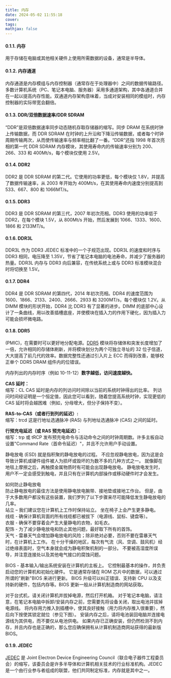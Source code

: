 ```yaml
---
title: 内存
date: 2024-05-02 11:55:18
cover: 
tags: 
mathjax: false
---
```


<!-- more -->
#### 0.1.1. 内存

用于存储在电脑或其他相关硬件上使用所需数据的设备，通常是半导体。

#### 0.1.2. 内存通道

内存通道是内存模组与内存控制器（通常存在于处理器中）之间的数据传输路径。多数计算机系统（PC、笔记本电脑、服务器）采用多通道架构，其中各通道合并在一起以提高内存性能。双通道内存架构意味着，当成对安装相同的模组时，内存控制器的实际带宽会翻倍。

#### 0.1.3. DDR/双倍数据速率/DDR SDRAM

“DDR”是双倍数据速率同步动态随机存取存储器的缩写。同步 DRAM 在系统时钟上传输数据，而 DDR SDRAM 在时钟的上升沿和下降沿传输数据，或者每个时钟周期传输两次，从而使传输速率与频率相比翻了一番。“DDR”还指 1998 年首次亮相的第一代 DDR SDRAM 内存模块，其使用寿命内的传输速率分别为 200、266、333 和 400Mt/s，每个模块仅使用 2.5V。

#### 0.1.4. DDR2

DDR2 是 DDR SDRAM 的第二代。它使用的功率更低，每个模块仅 1.8V，并提高了数据传输速率，从 2003 年开始为 400Mt/s，在其使用寿命内速度分别提高到 533、667、800 和 1066MT/s。

#### 0.1.5. DDR3

DDR3 是 DDR SDRAM 的第三代，2007 年初次亮相。DDR3 使用的功率低于 DDR2，在每个模块 1.5V，从 800Mt/s 开始，然后发展到 1066、1333、1600、1866 和 2133MT/s。

#### 0.1.6. DDR3L

DDR3L 作为 DDR3 JEDEC 标准中的一个子规范出现。DDR3L 的速度和时序与 DDR3 相同，电压降至 1.35V，节省了笔记本电脑的电池寿命，并减少了服务器的热量。DDR3L 内存与 DDR3 向后兼容，在传统系统上或与 DDR3 标准模块混合时将切换至 1.5V。

#### 0.1.7. DDR4

DDR4 是 DDR SDRAM 的第四代，2014 年初次亮相。DDR4 的速度范围为 1600、1866、2133、2400、2666、2933 和 3200MT/s，每个模块仅 1.2V。从 DIMM 模块的形状开始，DDR4 比 DDR3 有了显著的进步。DIMM 的底部中心设计了一条曲线，用以改善插槽底座，并使模块在插入力的作用下硬化，因为插入力可能会损坏微电路。

#### 0.1.8. DDR5

(PMIC)，在需要时可以更好地分配电源。[DDR5](https://www.kingston.com.cn/cn/blog/pc-performance/ddr5-overview) 模块将存储体和突发长度增加了一倍，允许相同的存储体刷新，并将模块划分为两个可独立寻址的 32 位子信道，大大提高了前几代的效率。数据完整性还通过引入片上 ECC 而得到改善，能够校正单个 DDR5 DRAM 组件内的位错误。

内存列出的内存时序（例如 10-11-12）**数字越低，访问速度越快。**

**CAS 延时：**  
缩写：CL
CAS 延时是内存的列访问时间除以当前的系统时钟得出的比率。 列访问时间经证明是一个恒定值，因此您可以看到，随着您提高系统时钟，实现更低的 CAS 延时将会越困难（例如，分母增大，但分子保持不变）。

**RAS-to-CAS（或者行到列的延迟）:**  
缩写：trcd
这是行地址选通脉冲 (RAS) 与列地址选通脉冲 (CAS) 之间的延时。

**行预充电延迟（或 RAS 预充电延迟）：**   
缩写：trp 或 tRCP
发布预充电命令与活动命令之间的时钟周期数。许多主板自动设置"Command Rate（首命令延迟）"，并且不允许用户手动设置。

静电放电 (ESD) 就是指积聚的静电放电的过程。 不应忽视静电放电，因为这是会导致计算机或硬件组件被人为损坏或毁坏的为数不多的几种方式之一。 就像脚在地毯上摩擦之后，再触摸金属物质时有可能会出现静电放电。 静电放电发生时，用户不一定会感受到触电，并且只有在计算机内部操作或移动硬件时才会发生。  
  
如何防止静电放电  
防止静电放电的最佳方法是使用静电放电腕带、接地垫或接地工作台。 但是，由于大多数用户都没有这些装置，我们罗列了以下步骤来尽可能降低发生静电放电的几率。  
站立 – 我们建议您在计算机上工作时保持站立。 坐在椅子上会产生更多静电。  
线缆 - 确保计算机背面的所有线缆都已被拔下（电源线、鼠标、键盘等）。  
衣服 - 确保不要穿着会产生大量静电的衣物，如毛衣。  
配饰 - 为了减少静电放电和防止其他问题，最好取下所有的首饰。  
天气 - 雷暴天气会增加静电放电的风险；除非绝对必要，否则不要在雷暴天气时，在计算机上工作。 在十分干燥的地区，每次有气流（风、空调、鼓风机）经过绝缘表面时，空气本身就会成为静电积聚机制的一部分。 不要被高湿度所误导，并注意连接处以及其他电气接口的腐蚀问题。

BIOS - 基本输入/输出系统安装在计算机的主板上。 它控制最基本的操作，并负责启动您的计算机和初始化硬件。 它是通常存储在 ROM 芯片中的数据，可以通过所谓的"刷新"BIOS 来进行更新。 BIOS 升级可以纠正错误、支持新 CPU 以及支持新的硬件，包括内存等。BIOS 更新一般从计算机制造商的网站获取。

对于台式机，请关闭计算机并拔掉电源，然后打开机箱。
对于笔记本电脑，请注意，在笔记本电脑中拆卸/安装内存之前，您需要先将设备关闭，取出电池并拔掉电源线。 将内存用力推入到插槽中，使其良好接触（用力将内存推入很重要），然后向下按使其锁定就位（参见下图）。 安装内存之后，请将电池装回电脑并连接电源线为其供电，而不要仅从电池供电。 如果内存已正确安装，但仍然检测不到内存，并且内存也是正确的，那么您应确保拥有从计算机制造商网站获得的最新版 BIOS。

#### 0.1.9. JEDEC

[JEDEC](https://www.jedec.org/) 是 Joint Electron Device Engineering Council（联合电子器件工程委员会）的缩写，该委员会是许多半导体和计算机相关技术的行业标准机构。JEDEC 是一个由行业参与者组成的联盟，他们共同制定标准，内存就是其中之一。